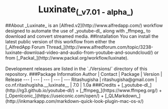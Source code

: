 <center><h1>Luxinate<sub>(_v7.01 - alpha_)</sub></h1></center>
##About
_Luxinate_ is an [Alfred.v2](http://www.alfredapp.com/) workflow designed to automate the use of _youtube-dl_ along with _ffmpeg_ to download and convert streamed media.
##Installation
You can install the latest public version of this workflow from either the<br>[_AlfredApp Forum Thread_](http://www.alfredforum.com/topic/3238-luxinate-download-video-and-audio-from-youtube-and-soundcloud/) or from [_Packal_](http://www.packal.org/workflow/luxinate).<br><br>
Development releases are listed in the `./Versions/` directory of this repository.
###Package Information
Author | Contact | Package | Version | Release
--- | --- | --- | --- | ---
Ritashugisha | ritashugisha@gmail.com | co.nf.ritashugisha.__luxinate__ | 7.0 | 1.0a
###Credits
+ [_youtube-dl_](http://rg3.github.io/youtube-dl/)
+ [_ffmpeg_](https://www.ffmpeg.org/)
+ [_OpenIconic_](https://useiconic.com/open/)
+ [_QLMarkdown_](http://inkmarkapp.com/markdown-quick-look-plugin-mac-os-x/)
